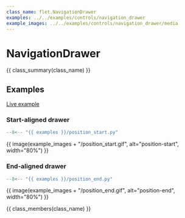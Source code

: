 ```yaml
---
class_name: flet.NavigationDrawer
examples: ../../examples/controls/navigation_drawer
example_images: ../../examples/controls/navigation_drawer/media
---
```


# NavigationDrawer

{{ class_summary(class_name) }}

## Examples

[Live example](https://flet-controls-gallery.fly.dev/navigation/navigationdrawer)

### Start-aligned drawer

```python
--8<-- "{{ examples }}/position_start.py"
```

{{ image(example_images + "/position_start.gif", alt="position-start", width="80%") }}


### End-aligned drawer

```python
--8<-- "{{ examples }}/position_end.py"
```

{{ image(example_images + "/position_end.gif", alt="position-end", width="80%") }}


{{ class_members(class_name) }}
